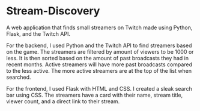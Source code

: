 # Stream-Discovery
A web application that finds small streamers on Twitch made using Python, Flask, and the Twitch API.

For the backend, I used Python and the Twitch API to find streamers based on the game. The streamers are filtered by amount of viewers to be 1000 or less. It is then sorted based on the amount of past broadcasts they had in recent months. Active streamers will have more past broadcasts compared to the less active. The more active streamers are at the top of the list when searched.

For the frontend, I used Flask with HTML and CSS. I created a sleak search bar using CSS. The streamers have a card with their name, stream title, viewer count, and a direct link to their stream.
